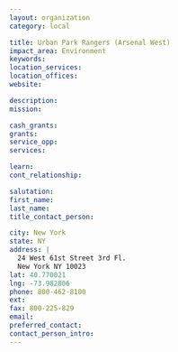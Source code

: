 ```yaml
---
layout: organization
category: local

title: Urban Park Rangers (Arsenal West)
impact_area: Environment
keywords: 
location_services: 
location_offices: 
website: 

description: 
mission: 

cash_grants: 
grants: 
service_opp: 
services: 

learn: 
cont_relationship: 

salutation: 
first_name: 
last_name: 
title_contact_person: 

city: New York
state: NY
address: |
  24 West 61st Street 3rd Fl.  
  New York NY 10023
lat: 40.770021
lng: -73.982806
phone: 800-462-8100
ext: 
fax: 800-225-829
email: 
preferred_contact: 
contact_person_intro: 
---
```

